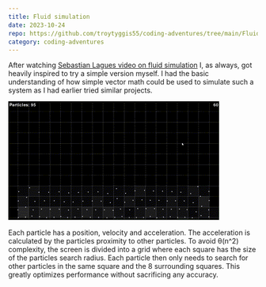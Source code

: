 ```yaml
---
title: Fluid simulation
date: 2023-10-24
repo: https://github.com/troytyggis55/coding-adventures/tree/main/FluidSims
category: coding-adventures
---
```

After watching [Sebastian Lagues video on fluid simulation](https://www.youtube.com/watch?v=rSKMYc1CQHE&list=PLFt_AvWsXl0ehjAfLFsp1PGaatzAwo0uK)
I, as always, got heavily inspired to try a simple version myself. I had the basic understanding 
of how simple vector math could be used to simulate such a system as I had earlier tried similar 
projects.

![FluidSim](FluidSim.gif)

Each particle has a position, velocity and acceleration. The acceleration is calculated by the 
particles proximity to other particles. To avoid θ(n^2) complexity, the screen is divided into a 
grid where each square has the size of the particles search radius. Each particle then only 
needs to search for other particles in the same square and the 8 surrounding squares. This 
greatly optimizes performance without sacrificing any accuracy.